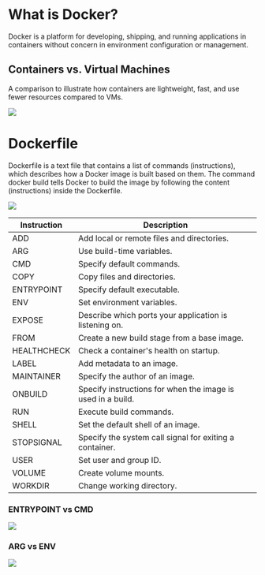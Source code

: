 # What is Docker?

Docker is a platform for developing, shipping, and running applications in containers without concern in environment configuration or management.

## Containers vs. Virtual Machines

A comparison to illustrate how containers are lightweight, fast, and use fewer resources compared to VMs.

![](https://www.netsolutions.com/insights/wp-content/uploads/2023/05/Containers-vs-Virtual-Machines.webp)

# Dockerfile

Dockerfile is a text file that contains a list of commands (instructions), which describes how a Docker image is built based on them. The command docker build tells Docker to build the image by following the content (instructions) inside the Dockerfile.

![](https://miro.medium.com/v2/resize:fit:1400/0*CP98BIIBgMG2K3u5.png)

| **Instruction** | **Description**                                             |
| --------------- | ----------------------------------------------------------- |
| ADD             | Add local or remote files and directories.                  |
| ARG             | Use build-time variables.                                   |
| CMD             | Specify default commands.                                   |
| COPY            | Copy files and directories.                                 |
| ENTRYPOINT      | Specify default executable.                                 |
| ENV             | Set environment variables.                                  |
| EXPOSE          | Describe which ports your application is listening on.      |
| FROM            | Create a new build stage from a base image.                 |
| HEALTHCHECK     | Check a container's health on startup.                      |
| LABEL           | Add metadata to an image.                                   |
| MAINTAINER      | Specify the author of an image.                             |
| ONBUILD         | Specify instructions for when the image is used in a build. |
| RUN             | Execute build commands.                                     |
| SHELL           | Set the default shell of an image.                          |
| STOPSIGNAL      | Specify the system call signal for exiting a container.     |
| USER            | Set user and group ID.                                      |
| VOLUME          | Create volume mounts.                                       |
| WORKDIR         | Change working directory.                                   |

### ENTRYPOINT vs CMD

![](https://miro.medium.com/v2/resize:fit:1400/0*WNIUcRNmcaW_0Rsh)

### ARG vs ENV

![](https://vsupalov.com/images/docker-env-vars/docker_environment_build_args.png)
